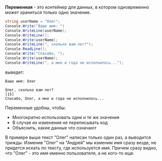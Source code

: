 **Переменная** - это контейнер для данных, в котором одновременно может храниться только одно значение. 
```csharp
string userName = "Олег";
Console.Write("Ваше имя: ")
Console.WriteLine(userName);
Console.WriteLine();
Console.Write(userName);
Console.WriteLine(", сколько вам лет?");
Console.ReadLine();
Console.Write("Спасибо, ");
Console.Write(userName);
Console.WriteLine(", а мне и года не исполнилось...");
```
выведет:
```
Ваше имя: Олег

Олег, сколько вам лет?
[15]
Спасибо, Олег, а мне и года не исполнилось...
```
Переменные удобны, чтобы:
* Многократно использовать одни и те же значения
* В случае их изменения не переписывать код
* Объяснить, какие данные что означают

В примере выше текст "Олег" написан только один раз, а выводится трижды. Изменив "Олег" на "Андрей" мы изменим имя сразу везде, не придется искать по тексту, где используется имя. Причем сразу видно, что "Олег" - это имя именно пользователя, а не кого-то еще.
